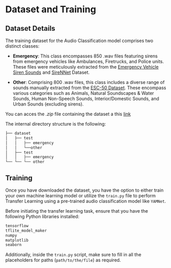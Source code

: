 # Dataset and Training

## Dataset Details
The training dataset for the Audio Classification model comprises two distinct classes:

- **Emergency**: This class encompasses 850 .wav files featuring sirens from emergency vehicles like Ambulances, Firetrucks, and Police units. These files were meticulously extracted from the [Emergency Vehicle Siren Sounds][EVSS] and [SireNNet][SireNNet] Dataset.

- **Other**: Comprising 800 .wav files, this class includes a diverse range of sounds manually extracted from the [ESC-50 Dataset][ESC50]. These encompass various categories such as Animals, Natural Soundscapes & Water Sounds, Human Non-Speech Sounds, Interior/Domestic Sounds, and Urban Sounds (excluding sirens).

You can acces the _.zip_ file containing the dataset a this [link][Drive]

The internal directory structure is the following:
```bash
├── dataset
│   ├── test
│   │   ├── emergency
│   │   └──other
│   ├── test
│   │   ├── emergency
└── └── └── other
```

## Training

Once you have downloaded the dataset, you have the option to either train your own machine learning model or utilize the `train.py` file to perform Transfer Learning using a pre-trained audio classification model like `YAMNet`.

Before initiating the transfer learning task, ensure that you have the following Python libraries installed:
```bash
tensorflow
tflite_model_maker
numpy
matplotlib
seaborn
```

Additionally, inside the `train.py` script, make sure to fill in all the placeholders for paths (`path/to/the/file`) as required.


[ESC50]: https://github.com/karolpiczak/ESC-50
[SireNNet]: https://data.mendeley.com/datasets/j4ydzzv4kb/1
[EVSS]: https://www.kaggle.com/datasets/vishnu0399/emergency-vehicle-siren-sounds
[Drive]: https://drive.google.com/file/d/1iLDItoe9v7zL1AIz2bP2OVVRcN2oTziD/view?usp=drive_link